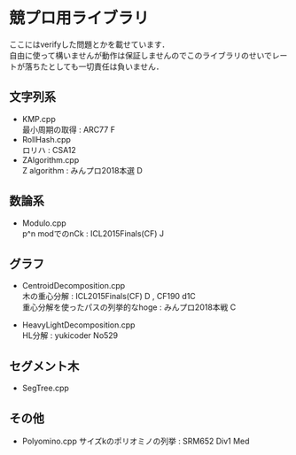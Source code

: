 # 競プロ用ライブラリ
ここにはverifyした問題とかを載せています．  
自由に使って構いませんが動作は保証しませんのでこのライブラリのせいでレートが落ちたとしても一切責任は負いません．

## 文字列系
* KMP.cpp  
最小周期の取得 : ARC77 F  
* RollHash.cpp  
ロリハ : CSA12
* ZAlgorithm.cpp  
Z algorithm : みんプロ2018本選 D

## 数論系
* Modulo.cpp  
p^n modでのnCk : ICL2015Finals(CF) J  

## グラフ
* CentroidDecomposition.cpp  
木の重心分解 : ICL2015Finals(CF) D , CF190 d1C  
重心分解を使ったパスの列挙的なhoge : みんプロ2018本戦 C

* HeavyLightDecomposition.cpp  
HL分解 : yukicoder No529  

## セグメント木
* SegTree.cpp

## その他
* Polyomino.cpp
サイズkのポリオミノの列挙 : SRM652 Div1 Med